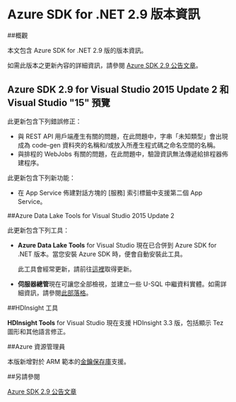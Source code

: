 <properties 
   pageTitle="Azure SDK for .NET 2.9 版本資訊" 
   description="Azure SDK for .NET 2.9 版本資訊" 
   services="app-service\web" 
   documentationCenter=".net" 
   authors="Juliako" 
   manager="erikre" 
   editor=""/>

<tags
   ms.service="app-service"
   ms.devlang="multiple"
   ms.topic="article"
   ms.tgt_pltfrm="na"
   ms.workload="integration" 
   ms.date="03/29/2016"
   ms.author="juliako"/>


# Azure SDK for .NET 2.9 版本資訊

##概觀

本文包含 Azure SDK for .NET 2.9 版的版本資訊。

如需此版本之更新內容的詳細資訊，請參閱 [Azure SDK 2.9 公告文章](https://azure.microsoft.com/blog/announcing-visual-studio-azure-tools-and-sdk-2-9/)。

## Azure SDK 2.9 for Visual Studio 2015 Update 2 和 Visual Studio "15" 預覽
 
此更新包含下列錯誤修正：

- 與 REST API 用戶端產生有關的問題，在此問題中，字串「未知類型」會出現成為 code-gen 資料夾的名稱和/或放入所產生程式碼之命名空間的名稱。
- 與排程的 WebJobs 有關的問題，在此問題中，驗證資訊無法傳遞給排程器佈建程序。

此更新包含下列新功能：

- 在 App Service 佈建對話方塊的 [服務] 索引標籤中支援第二個 App Service。 

##Azure Data Lake Tools for Visual Studio 2015 Update 2
 
此更新包含下列工具：

- **Azure Data Lake Tools** for Visual Studio 現在已合併到 Azure SDK for .NET 版本。當您安裝 Azure SDK 時，便會自動安裝此工具。 

	此工具會經常更新，請前往[這裡](http://aka.ms/datalaketool)取得更新。

- **伺服器總管**現在可讓您全部檢視，並建立一些 U-SQL 中繼資料實體。如需詳細資訊，請參閱[此部落格]()。


##HDInsight 工具 

**HDInsight Tools** for Visual Studio 現在支援 HDInsight 3.3 版，包括顯示 Tez 圖形和其他語言修正。


##Azure 資源管理員 

本版新增對於 ARM 範本的[金鑰保存庫](../resource-manager-keyvault-parameter.md)支援。

##另請參閱

[Azure SDK 2.9 公告文章](https://azure.microsoft.com/blog/announcing-visual-studio-azure-tools-and-sdk-2-9/)

<!-----HONumber=AcomDC_0330_2016-->